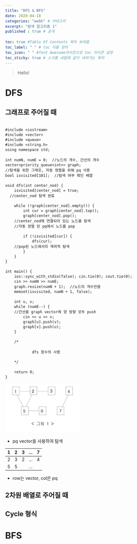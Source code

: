 ```yaml
---
title: "DFS & BFS"
date: 2020-04-18
categories: "webh" # 카테고리
excerpt: "탐색 알고리즘 1"
published : true # 공개

toc: true #Table Of Contents 목차 보여줌
toc_label: " " # toc 이름 정의
toc_icon: " " #font Awesome아이콘으로 toc 아이콘 설정
toc_sticky: true # 스크롤 내릴때 같이 내려가는 목차
---
```


> Hello!

# DFS


## 그래프로 주어질 때


~~~

#include <iostream>
#include <vector>
#include <queue>
#include <string.h>
using namespace std;

int numN, numE = 0;  //노드의 개수, 간선의 개수
vector<priority_queue<int>> graph;  
//탐색을 위한 그래프, 자동 정렬을 위해 pq 사용
bool isvisited[101];  //탐색 여부 확인 배열

void dfs(int center_nod) {    
	isvisited[center_nod] = true;
  //center_nod 탐색 완료

	while (!graph[center_nod].empty()) {
		int cur = graph[center_nod].top();
		graph[center_nod].pop();
    //center_nod에 연결되어 있는 노드를 탐색
    //자동 정렬 된 pq에서 노드를 pop

		if (!isvisited[cur]) {
			dfs(cur);
    //pop된 노드에서의 재귀적 탐색
		}
	}
}

int main() {
	ios::sync_with_stdio(false); cin.tie(0); cout.tie(0);
	cin >> numN >> numE;
	graph.resize(numN + 1);  //노드의 개수만큼
	memset(isvisited, numN + 1, false);

	int u, v;
	while (numE--) {
    //간선을 graph vector에 양 방향 모두 push
		cin >> u >> v;
		graph[u].push(v);
		graph[v].push(u);
	}

	/*

			dfs 함수의 사용

	*/

	return 0;
}

~~~


<img alt="dfs" src="/assets/images/post/alg/dfs_ex1.png">


- pq vector을 사용하여 탐색


| 1      | 2     | 3     | ...  | 7    |
| :----: | :----:|:-----:|:----:|:----:|
| 2      | 3     | 2     | ...  | 4    |
| 5      | 5     |       | ...  |      |

 - row는 vector, col은 pq


## 2차원 배열로 주어질 때


## Cycle 형식





# BFS
